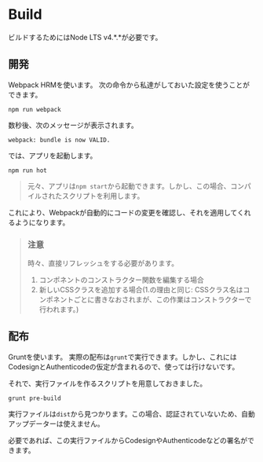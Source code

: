 # Build

ビルドするためにはNode LTS v4.\*.\*が必要です。

## 開発

Webpack HRMを使います。
次の命令から私達がしておいた設定を使うことができます。

```
npm run webpack
```

数秒後、次のメッセージが表示されます。

```
webpack: bundle is now VALID.
```

では、アプリを起動します。

```
npm run hot
```

> 元々、アプリは`npm start`から起動できます。しかし、この場合、コンパイルされたスクリプトを利用します。

これにより、Webpackが自動的にコードの変更を確認し、それを適用してくれるようになります。

> ### 注意
> 時々、直接リフレッシュをする必要があります。
> 1. コンポネントのコンストラクター関数を編集する場合
> 2. 新しいCSSクラスを追加する場合(1.の理由と同じ: CSSクラス名はコンポネントごとに書きなおされまが、この作業はコンストラクターで行われます。)

## 配布

Gruntを使います。
実際の配布は`grunt`で実行できます。しかし、これにはCodesignとAuthenticodeの仮定が含まれるので、使っては行けないです。

それで、実行ファイルを作るスクリプトを用意しておきました。

```
grunt pre-build
```

実行ファイルは`dist`から見つかります。この場合、認証されていないため、自動アップデーターは使えません。

必要であれば、この実行ファイルからCodesignやAuthenticodeなどの署名ができます。
